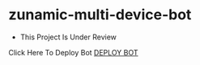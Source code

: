 # zunamic-multi-device-bot
- This Project Is Under Review

Click Here To Deploy Bot <a href="https://dashboard.heroku.com/new?template=https%3A%2F%2Fgithub.com%2Fsanukanimsath%2Ftest-zunamic">DEPLOY BOT</a>


